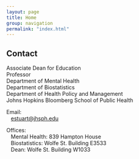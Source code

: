 ```yaml
---
layout: page
title: Home
group: navigation
permalink: "index.html"
---
```


Contact
-------

Associate Dean for Education <br>
Professor <br>
Department of Mental Health <br>
Department of Biostatistics <br>
Department of Health Policy and Management <br>
Johns Hopkins Bloomberg School of Public Health <br>

<p>Email:<br>
&nbsp;&nbsp;&nbsp;<a href="mailto:estuart@jhsph.edu">estuart@jhsph.edu</a>
</p>

<p>
Offices:<br>
&nbsp;&nbsp;&nbsp;Mental Health: 839 Hampton House<br>
&nbsp;&nbsp;&nbsp;Biostatistics: Wolfe St. Building E3533<br>
&nbsp;&nbsp;&nbsp;Dean: Wolfe St. Building W1033
</p>
